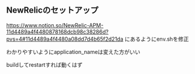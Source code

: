 ## NewRelicのセットアップ

https://www.notion.so/NewRelic-APM-11d4489a4f4480878168dcb98c38286d?pvs=4#11d4489a4f4480a08dd7d4b65f2d21da
にあるようにenv.shを修正

わかりやすいようにapplication_nameは変えた方がいい

buildしてrestartすれば動くはず
